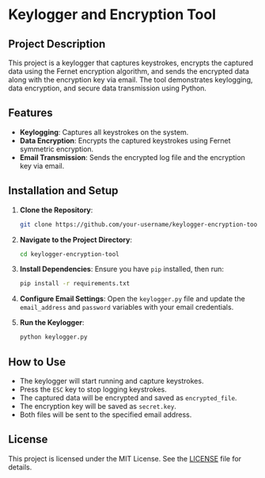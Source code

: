 # Keylogger and Encryption Tool

## Project Description
This project is a keylogger that captures keystrokes, encrypts the captured data using the Fernet encryption algorithm, and sends the encrypted data along with the encryption key via email. The tool demonstrates keylogging, data encryption, and secure data transmission using Python.

## Features
- **Keylogging**: Captures all keystrokes on the system.
- **Data Encryption**: Encrypts the captured keystrokes using Fernet symmetric encryption.
- **Email Transmission**: Sends the encrypted log file and the encryption key via email.

## Installation and Setup

1. **Clone the Repository**:
    ```bash
    git clone https://github.com/your-username/keylogger-encryption-tool.git
    ```

2. **Navigate to the Project Directory**:
    ```bash
    cd keylogger-encryption-tool
    ```

3. **Install Dependencies**:
    Ensure you have `pip` installed, then run:
    ```bash
    pip install -r requirements.txt
    ```

4. **Configure Email Settings**:
    Open the `keylogger.py` file and update the `email_address` and `password` variables with your email credentials.

5. **Run the Keylogger**:
    ```bash
    python keylogger.py
    ```

## How to Use
- The keylogger will start running and capture keystrokes.
- Press the `ESC` key to stop logging keystrokes.
- The captured data will be encrypted and saved as `encrypted_file`.
- The encryption key will be saved as `secret.key`.
- Both files will be sent to the specified email address.

## License
This project is licensed under the MIT License. See the [LICENSE](LICENSE) file for details.


